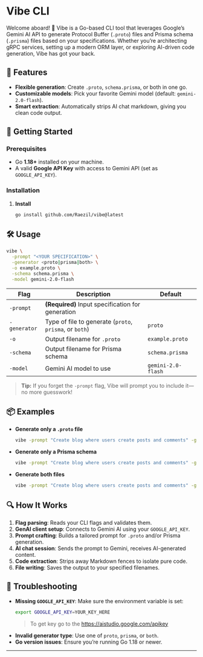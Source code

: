 # Vibe CLI

Welcome aboard! 🚀 Vibe is a Go-based CLI tool that leverages Google’s Gemini AI API to generate Protocol Buffer (`.proto`) files and Prisma schema (`.prisma`) files based on your specifications. Whether you’re architecting gRPC services, setting up a modern ORM layer, or exploring AI-driven code generation, Vibe has got your back.

## 🌟 Features

- **Flexible generation**: Create `.proto`, `schema.prisma`, or both in one go.
- **Customizable models**: Pick your favorite Gemini model (default: `gemini-2.0-flash`).
- **Smart extraction**: Automatically strips AI chat markdown, giving you clean code output.

## 🚀 Getting Started

### Prerequisites

- Go **1.18+** installed on your machine.
- A valid **Google API Key** with access to Gemini API (set as `GOOGLE_API_KEY`).

### Installation

1. **Install**
   ```bash
   go install github.com/Raezil/vibe@latest
   ```

## 🛠️ Usage

```bash
vibe \
  -prompt "<YOUR SPECIFICATION>" \
  -generator <proto|prisma|both> \
  -o example.proto \
  -schema schema.prisma \
  -model gemini-2.0-flash
```

| Flag        | Description                                                        | Default             |
|-------------|--------------------------------------------------------------------|---------------------|
| `-prompt`   | **(Required)** Input specification for generation                  |                     |
| `-generator`| Type of file to generate (`proto`, `prisma`, or `both`)           | `proto`             |
| `-o`        | Output filename for `.proto`                                       | `example.proto`     |
| `-schema`   | Output filename for Prisma schema                                  | `schema.prisma`     |
| `-model`    | Gemini AI model to use                                             | `gemini-2.0-flash`  |

> **Tip:** If you forget the `-prompt` flag, Vibe will prompt you to include it—no more guesswork!

## 📦 Examples

- **Generate only a `.proto` file**
  ```bash
  vibe -prompt "Create blog where users create posts and comments" -generator proto
  ```
- **Generate only a Prisma schema**
  ```bash
  vibe -prompt "Create blog where users create posts and comments" -generator prisma
  ```
- **Generate both files**
  ```bash
  vibe -prompt "Create blog where users create posts and comments" -generator both
  ```

## 🔍 How It Works

1. **Flag parsing**: Reads your CLI flags and validates them.
2. **GenAI client setup**: Connects to Gemini AI using your `GOOGLE_API_KEY`.
3. **Prompt crafting**: Builds a tailored prompt for `.proto` and/or Prisma generation.
4. **AI chat session**: Sends the prompt to Gemini, receives AI-generated content.
5. **Code extraction**: Strips away Markdown fences to isolate pure code.
6. **File writing**: Saves the output to your specified filenames.

## 🤔 Troubleshooting

- **Missing `GOOGLE_API_KEY`**: Make sure the environment variable is set:
  ```bash
  export GOOGLE_API_KEY=YOUR_KEY_HERE
  ```
  > To get key go to the https://aistudio.google.com/apikey
- **Invalid generator type**: Use one of `proto`, `prisma`, or `both`.
- **Go version issues**: Ensure you’re running Go 1.18 or newer.

---
